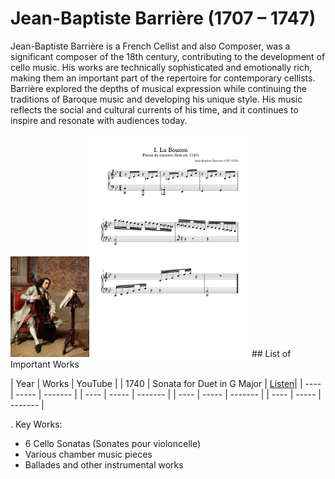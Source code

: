 # Jean-Baptiste Barrière (1707 – 1747)

Jean-Baptiste Barrière is a French Cellist and also Composer, was a significant composer of the 18th century, contributing to the development of cello music. His works are technically sophisticated and emotionally rich, making them an important part of the repertoire for contemporary cellists. Barrière explored the depths of musical expression while continuing the traditions of Baroque music and developing his unique style. His music reflects the social and cultural currents of his time, and it continues to inspire and resonate with audiences today. 

 <img src="./jbb.jpg" alt="portrait" style="width:25%;" />

 <img src="./jean_baptipste_barriere.png" alt="score" style="width:50%;" />
## List of Important Works

| Year | Works | YouTube |
| 1740 | Sonata for Duet in G Major | [Listen](https://www.youtube.com/watch?v=J3sWlZC84dw)|
| ---- | ----- | ------- |
| ---- | ----- | ------- |
| ---- | ----- | ------- |
| ---- | ----- | ------- |

. Key Works:
   - 6 Cello Sonatas (Sonates pour violoncelle)
   - Various chamber music pieces
   - Ballades and other instrumental works

   
